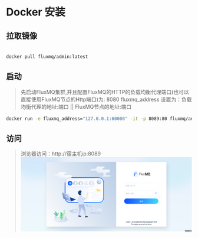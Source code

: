 # Docker 安装

## 拉取镜像
```bash

docker pull fluxmq/admin:latest

```

## 启动
> 先启动FluxMQ集群,并且配置FluxMQ的HTTP的负载均衡代理端口(也可以直接使用FluxMQ节点的Http端口)为: 8080
fluxmq_address 设置为：负载均衡代理的地址:端口 || FluxMQ节点的地址:端口
```bash
docker run -e fluxmq_address="127.0.0.1:60000" -it -p 8089:80 fluxmq/admin
```
## 访问
> 浏览器访问：http://宿主机ip:8089
![img_1.png](../../assets/images/img_LOGIN.png)